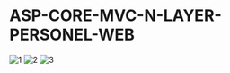 # ASP-CORE-MVC-N-LAYER-PERSONEL-WEB
 ![1](https://user-images.githubusercontent.com/66069141/200244983-7691cb69-d7e7-4c2c-9234-d69af4efe3a7.png)
![2](https://user-images.githubusercontent.com/66069141/200244989-a6270aad-8910-4687-b8ad-dd6f683cec20.png)
![3](https://user-images.githubusercontent.com/66069141/200244991-af1077b7-831d-4e2d-83bc-ea49cb1b3e90.png)
